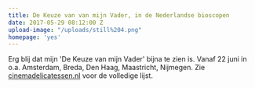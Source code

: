 ```yaml
---
title: De Keuze van van mijn Vader, in de Nederlandse bioscopen
date: 2017-05-29 08:12:00 Z
upload-image: "/uploads/still%204.png"
homepage: 'yes'
---
```


Erg blij dat mijn 'De Keuze van mijn Vader' bijna te zien is. Vanaf 22 juni in o.a. Amsterdam, Breda, Den Haag, Maastricht, Nijmegen. Zie [cinemadelicatessen.nl](http://www.cinemadelicatessen.nl/film/de-keuze-van-mijn-vader/) voor de volledige lijst. 